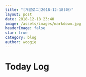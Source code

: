 ```yaml
---
title: "[개발로그]2018-12-18(화)"
layout: post
date: 2018-12-18 23:40
image: /assets/images/markdown.jpg
headerImage: false
star: true
category: blog
author: woogie
---
```




# Today Log

